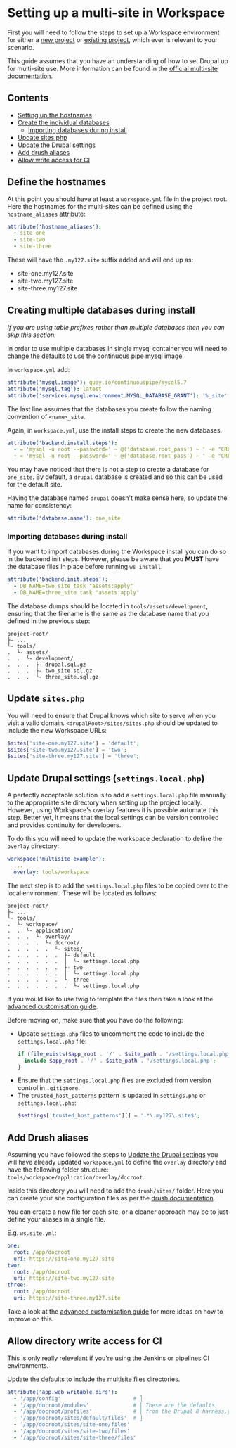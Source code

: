 # Setting up a multi-site in Workspace

First you will need to follow the steps to set up a Workspace environment for either a [new project] or [existing project], which ever is relevant to your scenario.

This guide assumes that you have an understanding of how to set Drupal up for multi-site use. More information can be found in the [official multi-site documentation](https://www.drupal.org/docs/8/multisite).

## Contents
* [Setting up the hostnames](#define-the-hostnames)
* [Create the individual databases](#creating-multiple-databases-during-install)
  * [Importing databases during install](#importing-databases-during-install)
* [Update sites.php](#update-sitesphp)
* [Update the Drupal settings]
* [Add drush aliases](#add-drush-aliases)
* [Allow write access for CI](#allow-directory-write-access-for-ci)


## Define the hostnames
At this point you should have at least a `workspace.yml` file in the project root.  
Here the hostnames for the multi-sites can be defined using the `hostname_aliases` attribute:
```yaml
attribute('hostname_aliases'):
  - site-one
  - site-two
  - site-three
```

These will have the `.my127.site` suffix added and will end up as:
* site-one.my127.site
* site-two.my127.site
* site-three.my127.site


## Creating multiple databases during install
_If you are using table prefixes rather than multiple databases then you can skip this section._

In order to use multiple databases in single mysql container you will need to change the defaults to use the continuous pipe mysql image.

In `workspace.yml` add:
```yaml
attribute('mysql.image'): quay.io/continuouspipe/mysql5.7
attribute('mysql.tag'): latest
attribute('services.mysql.environment.MYSQL_DATABASE_GRANT'): '%_site'
```
The last line assumes that the databases you create follow the naming convention of `<name>_site`.

Again, in `workspace.yml`, use the install steps to create the new databases.  
```yaml
attribute('backend.install.steps'):
  - = 'mysql -u root --password=' ~ @('database.root_pass') ~ ' -e "CREATE DATABASE IF NOT EXISTS two_site"'
  - = 'mysql -u root --password=' ~ @('database.root_pass') ~ ' -e "CREATE DATABASE IF NOT EXISTS three_site"'
```
You may have noticed that there is not a step to create a database for `one_site`. By default, a `drupal` database is created and so this can be used for the default site.  

Having the database named `drupal` doesn't make sense here, so update the name for consistency:
```yaml
attribute('database.name'): one_site
``` 


### Importing databases during install
If you want to import databases during the Workspace install you can do so in the backend init steps. However, please be aware that you **MUST** have the database files in place before running `ws install`.

```yaml
attribute('backend.init.steps'):
  - DB_NAME=two_site task "assets:apply"
  - DB_NAME=three_site task "assets:apply"
```

The database dumps should be located in `tools/assets/development`, ensuring that the filename is the same as the database name that you defined in the previous step:
```
project-root/
├- ...
└- tools/
.  └- assets/
.  .  └- development/
.  .  .  ├- drupal.sql.gz   
.  .  .  ├- two_site.sql.gz
.  .  .  └- three_site.sql.gz
```

## Update `sites.php`
You will need to ensure that Drupal knows which site to serve when you visit a valid domain. `<drupalRoot>/sites/sites.php` should be updated to include the new Workspace URLs:
```php
$sites['site-one.my127.site'] = 'default';
$sites['site-two.my127.site'] = 'two';
$sites['site-three.my127.site'] = 'three';
``` 

## Update Drupal settings (`settings.local.php`)
A perfectly acceptable solution is to add a `settings.local.php` file manually to the appropriate site directory when setting up the project locally.  
However, using Workspace's overlay features it is possible automate this step. Better yet, it means that the local settings can be version controlled and provides continuity for developers.

To do this you will need to update the workspace declaration to define the `overlay` directory:
```yaml
workspace('multisite-example'):
  ...
  overlay: tools/workspace
``` 

The next step is to add the `settings.local.php` files to be copied over to the local environment. These will be located as follows:
```
project-root/
├- ...
└- tools/
.  └- workspace/
.  .  └- application/
.  .  .  └- overlay/
.  .  .  .  └- docroot/
.  .  .  .  .  └- sites/   
.  .  .  .  .  .  ├- default
.  .  .  .  .  .  ⎪  └- settings.local.php
.  .  .  .  .  .  ├- two
.  .  .  .  .  .  ⎪  └- settings.local.php
.  .  .  .  .  .  └- three
.  .  .  .  .  .  .  └- settings.local.php
```
If you would like to use twig to template the files then take a look at the [advanced customisation guide].

Before moving on, make sure that you have do the following:
* Update `settings.php` files to uncomment the code to include the `settings.local.php` file:
    ```php
    if (file_exists($app_root . '/' . $site_path . '/settings.local.php')) {
      include $app_root . '/' . $site_path . '/settings.local.php';
    }
    ```
* Ensure that the `settings.local.php` files are excluded from version control in `.gitignore`.
* The `trusted_host_patterns` pattern is updated in `settings.php` or `settings.local.php`:
    ```php
    $settings['trusted_host_patterns'][] = '.*\.my127\.site$';
    ```

## Add Drush aliases
Assuming you have followed the steps to [Update the Drupal settings] you will have already updated `workspace.yml` to define the `overlay` directory and have the following folder structure: `tools/workspace/application/overlay/docroot`.

Inside this directory you will need to add the `drush/sites/` folder. Here you can create your site configuration files as per the [drush documentation](https://docs.drush.org/en/master/usage/#site-aliases).

You can create a new file for each site, or a cleaner approach may be to just define your aliases in a single file.

E.g. `ws.site.yml`:
```yaml
one:
  root: /app/docroot
  uri: https://site-one.my127.site
two:
  root: /app/docroot
  uri: https://site-two.my127.site
three:
  root: /app/docroot
  uri: https://site-three.my127.site
```
Take a look at the [advanced customisation guide] for more ideas on how to improve on this.
 
## Allow directory write access for CI 
This is only really relevelant if you're using the Jenkins or pipelines CI environments.

Update the defaults to include the multisite files directories.
```yaml
attribute('app.web_writable_dirs'):
  - '/app/config'                       # ⎤
  - '/app/docroot/modules'              # ⎪ These are the defaults
  - '/app/docroot/profiles'             # ⎪ from the Drupal 8 harness.yml
  - '/app/docroot/sites/default/files'  # ⎦
  - '/app/docroot/sites/site-one/files'
  - '/app/docroot/sites/site-two/files'
  - '/app/docroot/sites/site-three/files'
```

[new project]: new-project.md
[existing project]: existing-project.md
[advanced customisation guide]: ../customise/advanced.md#use-twig-temples
[Update the Drupal settings]: #update-drupal-settings-settingslocalphp
